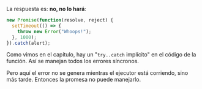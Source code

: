 La respuesta es: **no, no lo hará**:

```js run
new Promise(function(resolve, reject) {
  setTimeout(() => {
    throw new Error("Whoops!");
  }, 1000);
}).catch(alert);
```

Como vimos en el capítulo, hay un "`try..catch` implícito" en el código de la función. Así se manejan todos los errores síncronos.

Pero aquí el error no se genera mientras el ejecutor está corriendo, sino más tarde. Entonces la promesa no puede manejarlo. 